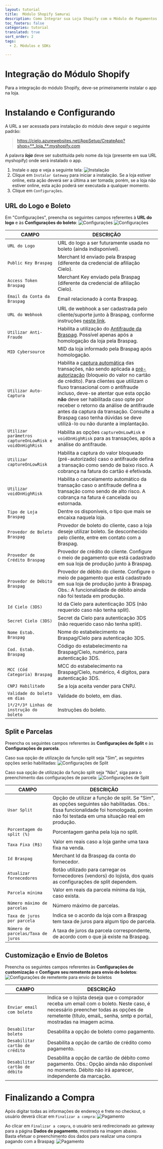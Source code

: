 ```yaml
---
layout: tutorial
title:  Módulo Shopify Samurai
description: Como Integrar sua Loja Shopify com o Módulo de Pagamentos Braspag
toc_footers: false
categories: tutorial
translated: true
sort_order: 2
tags:
  - 2. Módulos e SDKs

---
```


# Integração do Módulo Shopify

Para a integração do módulo Shopify, deve-se primeiramente instalar o app na loja.

# Instalando e Configurando

A URL a ser acessada para instalação do módulo deve seguir o seguinte padrão:

> https://cielo.azurewebsites.net/AppSetup/CreateApp?shop=**_loja_**.myshopify.com

A palavra **_loja_** deve ser substituída pelo nome da loja (presente em sua URL myshopify) onde será instalado o app.

1. Instale o app e veja a seguinte tela:
![Instalação](https://braspag.github.io/images/braspag/pagador/shopify-instalacao.png)
2. Clique em `Instalar Gateway` para iniciar a instalação. Se a loja estiver online, esta ação deverá ser a última a ser tomada; porém, se a loja não estiver online, esta ação poderá ser executada a qualquer momento.
3. Clique em `Configurações`.

## URL do Logo e Boleto

Em "Configurações", preencha os seguintes campos referentes à **URL do logo** e às **Configurações do boleto**:
![Configurações](https://braspag.github.io/images/braspag/pagador/shopify-configuracoes.png)
![Configurações](https://braspag.github.io/images/braspag/pagador/shopify-configuracoes2.png)

|CAMPO|DESCRIÇÃO|
|---|---|
|`URL do Logo`|URL do logo a ser futuramente usada no boleto (ainda indisponível).|
|`Public Key Braspag`|Merchant Id enviado pela Braspag (diferente da credencial de afiliação Cielo).|
|`Access Token Braspag`|Merchant Key enviado pela Braspag (diferente da credencial de afiliação Cielo).|
|`Email da Conta da Braspag`|Email relacionado à conta Braspag.|
|`URL do Webhook`|URL de webhook a ser cadastrada pelo cliente/suporte junto à Braspag, conforme instruções [neste link](https://braspag.github.io//manual/braspag-pagador#post-de-notifica%C3%A7%C3%A3o).|
|`Utilizar Anti-Fraude`|Habilita a utilização do [Antifraude da Braspag](https://braspag.github.io//manual/braspag-pagador#pagamentos-com-an%C3%A1lise-de-fraude). Possível apenas após a homologação da loja pela Braspag.|
|`MID Cybersource`|MID da loja informado pela Braspag após homologação.|
|`Utilizar Auto-Captura`|Habilita a [captura automática](https://braspag.github.io//manual/braspag-pagador#termos-transacionais) das transações, não sendo aplicada a [pré-autorização](https://braspag.github.io//manual/braspag-pagador#termos-transacionais) (bloqueio do valor no cartão de crédito). Para clientes que utilizam o fluxo transacional com o antifraude incluso, deve-se atentar que esta opção **não** deve ser habilitada caso opte por receber o retorno da análise de antifraude antes da captura da transação. Consulte a Braspag caso tenha dúvidas se deve utilizá-lo ou não durante a implantação.|
|`Utilizar parâmetros captureOnLowRisk e voidOnHighRisk`|Habilita as opções `captureOnLowRisk` e `voidOnHighRisk` para as transações, após a análise do antifraude.|
|`Utilizar captureOnLowRisk`|Habilita a captura do valor bloqueado (pré-autorizado) caso o antifraude defina a transação como sendo de baixo risco. A cobrança na fatura do cartão é efetivada.|
|`Utilizar voidOnHighRisk`|Habilita o cancelamento automático da transação caso o antifraude defina a transação como sendo de alto risco. A cobrança na fatura é cancelada ou estornada.|
|`Tipo de Loja Braspag`| Dentre os disponíveis, o tipo que mais se encaixa naquela loja.|
|`Provedor de Boleto Braspag`|Provedor de boleto do cliente, caso a loja deseje utilizar boleto. Se desconhecido pelo cliente, entre em contato com a Braspag.|
|`Provedor de Crédito Braspag`|Provedor de crédito do cliente. Configure o meio de pagamento que está cadastrado em sua loja de produção junto à Braspag.|
|`Provedor de Débito Braspag`|Provedor de débito do cliente. Configure o meio de pagamento que está cadastrado em sua loja de produção junto à Braspag. Obs.: A funcionalidade de débito ainda não foi testada em produção.|
|`Id Cielo (3DS)`|Id da Cielo para autenticação 3DS (não requerido caso não tenha split).|
|`Secret Cielo (3DS)`|Secret da Cielo para autenticação 3DS (não requerido caso não tenha split).|
|`Nome Estab. Braspag`|Nome do estabelecimento na Braspag/Cielo para autenticação 3DS.|
|`Cod. Estab. Braspag`|Código do estabelecimento na Braspag/Cielo, numérico, para autenticação 3DS.|
|`MCC (Cód Categoria) Braspag`|MCC do estabelecimento na Braspag/Cielo, numérico, 4 dígitos, para autenticação 3DS.|
|`CNPJ Habilitado`|Se a loja aceita vender para CNPJ.|
|`Validade do boleto em dias`|Validade do boleto, em dias.|
|`1ª/2ª/3ª Linhas de instrução do boleto`|Instruções do boleto.|

## Split e Parcelas

Preencha os seguintes campos referentes às **Configurações de Split** e às **Configurações de parcela**.

Caso sua opção de utilização da função split seja "Sim", as seguintes opções serão habilitadas:
![Configurações de Split](https://braspag.github.io/images/braspag/pagador/shopify-confsplit.png)

Caso sua opção de utilização da função split seja "Não", siga para o preenchimento das configurações de parcela:
![Configurações de Split](https://braspag.github.io/images/braspag/pagador/shopify-confsplit-nao.png)

|CAMPO|DESCRIÇÃO|
|---|---|
|`Usar Split`|Opção de utilizar a função de split. Se "Sim", as opções seguintes são habilitadas. Obs.: Essa funcionalidade foi homologada, porém não foi testada em uma situação real em produção.|
|`Porcentagem do split (%)`|Porcentagem ganha pela loja no split.|
|`Taxa Fixa (R$)`|Valor em reais caso a loja ganhe uma taxa fixa na venda.| 
|`Id Braspag`|Merchant Id da Braspag da conta do fornecedor.|
|`Atualizar fornecedores`|Botão utilizado para carregar os fornecedores (vendors) do lojista, dos quais as configurações de split dependem.|
|`Parcela mínima`|Valor em reais da parcela mínima da loja, caso exista.|
|`Número máximo de parcelas`|Número máximo de parcelas.|
|`Taxa de juros por parcela`|Indica se o acordo da loja com a Braspag tem taxa de juros para algum tipo de parcela.|
|`Número de parcelas/Taxa de juros`|A taxa de juros da parcela correspondente, de acordo com o que já existe na Braspag.|

## Customização e Envio de Boletos

Preencha os seguintes campos referentes às **Configurações de customização** e **Configure seu remetente para envio de boletos**:
![Configurações de remetente para envio de boletos](https://braspag.github.io/images/braspag/pagador/shopify-confremetente.png)

|CAMPO|DESCRIÇÃO|
|---|---|
|`Enviar email com boleto`|Indica se o lojista deseja que o comprador receba um email com o boleto. Neste caso, é necessário preencher todas as opções de remetente (título, emaiL, senha, smtp e porta), mostradas na imagem acima.|
|`Desabilitar boleto`|Desabilita a opção de boleto como pagamento.|
|`Desabilitar cartão de crédito`|Desabilita a opção de cartão de crédito como pagamento.|
|`Desabilitar cartão de débito`|Desabilita a opção de cartão de débito como pagamento. Obs.: Opção ainda não disponível no momento. Débito não irá aparecer, independente da marcação.|

# Finalizando a Compra

Após digitar todas as informações de endereço e frete no checkout, o usuário deverá clicar em `Finalizar a compra`:
![Pagamento](https://braspag.github.io/images/braspag/pagador/shopify-pagamento.png)

 Ao clicar em `Finalizar a compra`, o usuário será redirecionado ao gateway para a página **Dados de pagamento**, mostrada na imagem abaixo.
 <br/>Basta efetuar o preenchimento dos dados para realizar uma compra pagando com a Braspag:
 ![Pagamento](https://braspag.github.io/images/braspag/pagador/shopify-pagamentodados.png)
